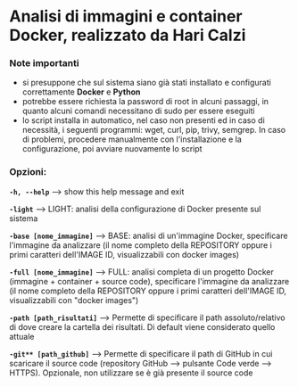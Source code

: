 # Analisi di immagini e container Docker, realizzato da Hari Calzi

### Note importanti
- si presuppone che sul sistema siano già stati installato e configurati correttamente **Docker** e **Python**
- potrebbe essere richiesta la password di root in alcuni passaggi, in quanto alcuni comandi necessitano di sudo per essere eseguiti
- lo script installa in automatico, nel caso non presenti ed in caso di necessità, i seguenti programmi: wget, curl, pip, trivy, semgrep. In caso di problemi, procedere manualmente con l'installazione e la configurazione, poi avviare nuovamente lo script

### Opzioni:
**`-h, --help`**  -->  show this help message and exit

**`-light`**  -->  LIGHT: analisi della configurazione di Docker presente sul sistema
  
**`-base [nome_immagine]`**  -->  BASE: analisi di un'immagine Docker, specificare l'immagine da analizzare (il nome completo della REPOSITORY oppure i primi caratteri dell'IMAGE ID, visualizzabili con docker images)
  
**`-full [nome_immagine]`**  -->  FULL: analisi completa di un progetto Docker (immagine + container + source code), specificare l'immagine da analizzare (il nome completo della REPOSITORY oppure i primi caratteri dell'IMAGE ID, visualizzabili con "docker images")
  
**`-path [path_risultati]`**  -->  Permette di specificare il path assoluto/relativo di dove creare la cartella dei risultati. Di default viene considerato quello attuale
  
**`-git** [path_github]`**  -->  Permette di specificare il path di GitHub in cui scaricare il source code (repository GitHub --> pulsante Code verde --> HTTPS). Opzionale, non utilizzare se è già presente il source code
